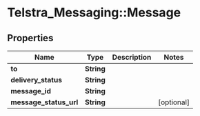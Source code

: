 # Telstra_Messaging::Message

## Properties
Name | Type | Description | Notes
------------ | ------------- | ------------- | -------------
**to** | **String** |  | 
**delivery_status** | **String** |  | 
**message_id** | **String** |  | 
**message_status_url** | **String** |  | [optional] 


